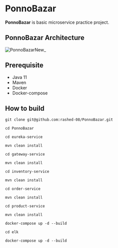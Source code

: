 # PonnoBazar
**PonnoBazar** is basic microservice practice project. 
## PonnoBazar Architecture ##
![PonnoBazarNew](https://user-images.githubusercontent.com/41707235/170825877-c66efb29-d7d0-48a1-aed4-01be5e60c014.PNG)_

## Prerequisite ##
* Java 11
* Maven
* Docker
* Docker-compose

## How to build ##

`git clone git@github.com:rashed-08/PonnoBazar.git`

`cd PonnoBazar`

`cd eureka-service`

`mvn clean install`

`cd gateway-service`

`mvn clean install`

`cd inventory-service`

`mvn clean install`

`cd order-service`

`mvn clean install`

`cd product-service`

`mvn clean install`

`docker-compose up -d --build`

`cd elk`

`docker-compose up -d --build`